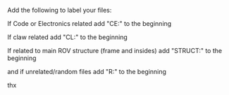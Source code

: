 Add the following to label your files:

If Code or Electronics related add "CE:"
to the beginning 

If claw related add "CL:" to the beginning 

If related to main ROV structure (frame and
insides) add "STRUCT:" to the beginning 

and if unrelated/random files add "R:"
to the beginning 

thx
